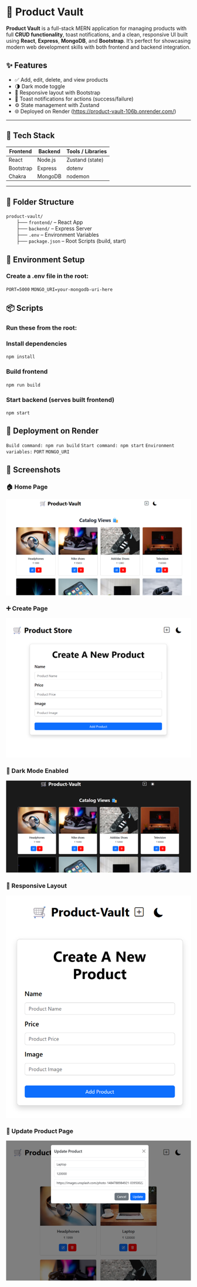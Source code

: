 # 🛒 Product Vault

**Product Vault** is a full-stack MERN application for managing products with full **CRUD functionality**, toast notifications, and a clean, responsive UI built using **React**, **Express**, **MongoDB**, and **Bootstrap**. It’s perfect for showcasing modern web development skills with both frontend and backend integration.


## ✨ Features

- ✅ Add, edit, delete, and view products
- 🌗 Dark mode toggle
- 📱 Responsive layout with Bootstrap
- 🔔 Toast notifications for actions (success/failure)
- ⚙️ State management with Zustand
- 🌐 Deployed on Render  (https://product-vault-106b.onrender.com/)

---

## 🧰 Tech Stack

| Frontend  | Backend   | Tools / Libraries |
|-----------|-----------|-------------------|
| React     | Node.js   | Zustand (state)   |
| Bootstrap | Express   | dotenv            |
| Chakra    | MongoDB   | nodemon           |

---

## 📁 Folder Structure

`product-vault/`  
  ├── `frontend/` – React App  
  ├── `backend/` – Express Server  
  ├── `.env` – Environment Variables  
  ├── `package.json` – Root Scripts (build, start)


## 🔐 Environment Setup
### Create a .env file in the root:
 `PORT=5000`
 `MONGO_URI=your-mongodb-uri-here`

## 📦 Scripts

### Run these from the root:

### Install dependencies
`npm install`

### Build frontend
`npm run build`

### Start backend (serves built frontend)
`npm start`


## 🚀 Deployment on Render
`Build command: npm run build`
`Start command: npm start`
`Environment variables:`
    `PORT`
    `MONGO_URI`
## 📸 Screenshots

### 🏠 Home Page
![Home Page](screenshots/home-page.png)

### ➕ Create Page
![Create Page](screenshots/create-page.png)

### 🌙 Dark Mode Enabled
![Dark Mode](screenshots/dark-mode.png)

### 📱 Responsive Layout
![Responsive Layout](screenshots/responsive.png)

### 🔁 Update Product Page
![Update Page](screenshots/update-page.png)